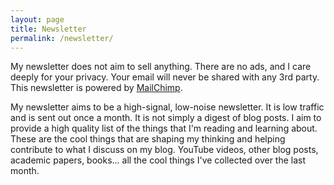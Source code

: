 ```yaml
---
layout: page
title: Newsletter
permalink: /newsletter/
---
```


My newsletter does not aim to sell anything. There are no ads, and I care deeply for your privacy. Your email will never be shared with any 3rd party. This newsletter is powered by [MailChimp](https://mailchimp.com).

My newsletter aims to be a high-signal, low-noise newsletter. It is low traffic and is sent out once a month. It is not simply a digest of blog posts. I aim to provide a high quality list of the things that I'm reading and learning about. These are the cool things that are shaping my thinking and helping contribute to what I discuss on my blog. YouTube videos, other blog posts, academic papers, books... all the cool things I've collected over the last month.
